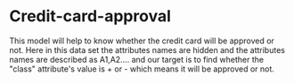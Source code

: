 # Credit-card-approval
This model will help to know whether the credit card will be approved or not. Here  in this data set the attributes names are hidden and the attributes names are described as A1,A2.... and our target is to find whether the "class" attribute's value  is + or - which means it will be approved or not. 
